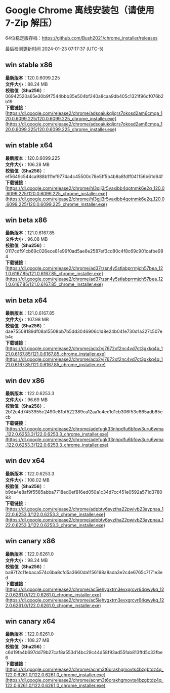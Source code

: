 # Google Chrome 离线安装包（请使用 7-Zip 解压）
64位稳定版存档：<https://github.com/Bush2021/chrome_installer/releases>

最后检测更新时间
2024-01-23 07:17:37 (UTC-5)

## win stable x86
**最新版本**：120.0.6099.225  
**文件大小**：88.24 MB  
**校验值（Sha256）**：06942520a65e30b9f7544bbb35e504bf240a8caa9db405c1321f96df076b2b19  
**下载链接**：[https://dl.google.com/release2/chrome/adsoaiukqljqrs7okosd2am6cmqa_120.0.6099.225/120.0.6099.225_chrome_installer.exe](https://dl.google.com/release2/chrome/adsoaiukqljqrs7okosd2am6cmqa_120.0.6099.225/120.0.6099.225_chrome_installer.exe)  

## win stable x64
**最新版本**：120.0.6099.225  
**文件大小**：106.28 MB  
**校验值（Sha256）**：ef5649c544ca988b111ef9774a4c45500c78e5ff5b4b8a8fdff041156b61d64f  
**下载链接**：[https://dl.google.com/release2/chrome/hl3gjj3r5vaxibb4qotnmk6e2q_120.0.6099.225/120.0.6099.225_chrome_installer.exe](https://dl.google.com/release2/chrome/hl3gjj3r5vaxibb4qotnmk6e2q_120.0.6099.225/120.0.6099.225_chrome_installer.exe)  

## win beta x86
**最新版本**：121.0.6167.85  
**文件大小**：96.08 MB  
**校验值（Sha256）**：0117cdf91cb69c026ece81e99f0ad5ae6e2587ef3cd80c4f8c69c901cafbe984  
**下载链接**：[https://dl.google.com/release2/chrome/ad37rzsn4y5stlabprrmjch57bea_121.0.6167.85/121.0.6167.85_chrome_installer.exe](https://dl.google.com/release2/chrome/ad37rzsn4y5stlabprrmjch57bea_121.0.6167.85/121.0.6167.85_chrome_installer.exe)  

## win beta x64
**最新版本**：121.0.6167.85  
**文件大小**：107.98 MB  
**校验值（Sha256）**：dae75508189df08a15508bb7b5dd3046906c1d8e24b041e730d1a327c507eb4c  
**下载链接**：[https://dl.google.com/release2/chrome/acb2yj7672xf2nc4vd7ct3gxkq4q_121.0.6167.85/121.0.6167.85_chrome_installer.exe](https://dl.google.com/release2/chrome/acb2yj7672xf2nc4vd7ct3gxkq4q_121.0.6167.85/121.0.6167.85_chrome_installer.exe)  

## win dev x86
**最新版本**：122.0.6253.3  
**文件大小**：96.69 MB  
**校验值（Sha256）**：2b12c4d7453955c2490e81bf522389ca12aa1c4ec1d1cb306f53e865adb85ecb  
**下载链接**：[https://dl.google.com/release2/chrome/adefugk33nhpdfu6bfqw3uru6wma_122.0.6253.3/122.0.6253.3_chrome_installer.exe](https://dl.google.com/release2/chrome/adefugk33nhpdfu6bfqw3uru6wma_122.0.6253.3/122.0.6253.3_chrome_installer.exe)  

## win dev x64
**最新版本**：122.0.6253.3  
**文件大小**：108.02 MB  
**校验值（Sha256）**：b9da4e8af9f5585abba7718ed0ef816ed050a1c34d7cc451e0592a571d378083  
**下载链接**：[https://dl.google.com/release2/chrome/adpbtv6syztha22pwivb23aypnaa_122.0.6253.3/122.0.6253.3_chrome_installer.exe](https://dl.google.com/release2/chrome/adpbtv6syztha22pwivb23aypnaa_122.0.6253.3/122.0.6253.3_chrome_installer.exe)  

## win canary x86
**最新版本**：122.0.6261.0  
**文件大小**：98.24 MB  
**校验值（Sha256）**：ba97f2c11ebaca574c6ba8cfd5a3660da1156198a8ada3e2c4e6765c7171e3ed  
**下载链接**：[https://dl.google.com/release2/chrome/ac5iehygxtrn3evxgrcvr64qwykq_122.0.6261.0/122.0.6261.0_chrome_installer.exe](https://dl.google.com/release2/chrome/ac5iehygxtrn3evxgrcvr64qwykq_122.0.6261.0/122.0.6261.0_chrome_installer.exe)  

## win canary x64
**最新版本**：122.0.6261.0  
**文件大小**：108.27 MB  
**校验值（Sha256）**：c6d19fa4b697dd79b27caf8a553d14bc29c44d58f93ad55fab813ffd5c33fbe6  
**下载链接**：[https://dl.google.com/release2/chrome/acnm3t6orakhgmovts4bzgbtdz4q_122.0.6261.0/122.0.6261.0_chrome_installer.exe](https://dl.google.com/release2/chrome/acnm3t6orakhgmovts4bzgbtdz4q_122.0.6261.0/122.0.6261.0_chrome_installer.exe)  

